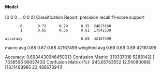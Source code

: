 #### Model
[0 0 0 ... 0 0 0]
Classification Report:
              precision    recall  f1-score   support

           0       0.72      0.79      0.75  24625160
           1       0.65      0.56      0.61  17542339

    accuracy                           0.69  42167499
   macro avg       0.68      0.67      0.68  42167499
weighted avg       0.69      0.69      0.69  42167499

Accuracy: 0.6934430946450013
Confusion Matrix:
[[19337018  5288142]
 [ 7638596  9903743]]
Confusion Matrix (%):
[[45.85763552 12.54080068]
 [18.11488986 23.48667394]]
